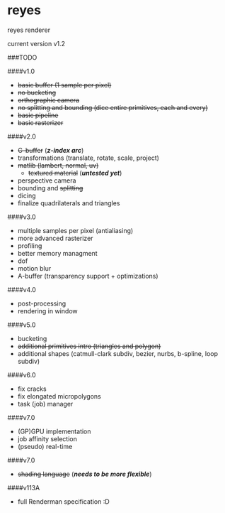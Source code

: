 # reyes
reyes renderer

current version v1.2

###TODO

####v1.0

- ~~basic buffer (1 sample per pixel)~~
- ~~no bucketing~~
- ~~orthographic camera~~
- ~~no splitting and bounding (dice entire primitives, each and every)~~
- ~~basic pipeline~~
- ~~basic rasterizer~~

####v2.0

- ~~G-buffer~~ (***z-index arc***)
- transformations (translate, rotate, scale, project)
- ~~matlib (lambert, normal, uv)~~
    - ~~textured material~~ (***untested yet***)
- perspective camera
- bounding and ~~splitting~~
- dicing
- finalize quadrilaterals and triangles

####v3.0

- multiple samples per pixel (antialiasing)
- more advanced rasterizer
- profiling
- better memory managment
- dof
- motion blur
- A-buffer (transparency support + optimizations)

####v4.0

- post-processing
- rendering in window

####v5.0

- bucketing
- ~~additional primitives intro (triangles and polygon)~~
- additional shapes (catmull-clark subdiv, bezier, nurbs, b-spline, loop subdiv)

####v6.0

- fix cracks
- fix elongated micropolygons
- task (job) manager

####v7.0

- (GP)GPU implementation
- job affinity selection
- (pseudo) real-time

####v7.0

- ~~shading language~~ (***needs to be more flexible***)

####v113A

- full Renderman specification :D